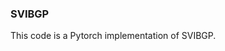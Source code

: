 ### SVIBGP
This code is a Pytorch implementation of SVIBGP.
<!--
**SVIBGP/SVIBGP** is a ✨ _special_ ✨ repository because its `README.md` (this file) appears on your GitHub profile.

This code is a Pytorch implementation of SVIBGP.
